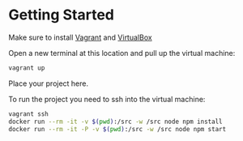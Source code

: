 # Getting Started

Make sure to install [Vagrant](https://www.vagrantup.com/downloads.html) and [VirtualBox](https://www.virtualbox.org/wiki/Downloads)

Open a new terminal at this location and pull up the virtual machine:

```sh
vagrant up
```

Place your project here.

To run the project you need to ssh into the virtual machine:

```sh
vagrant ssh
docker run --rm -it -v $(pwd):/src -w /src node npm install
docker run --rm -it -P -v $(pwd):/src -w /src node npm start
```
